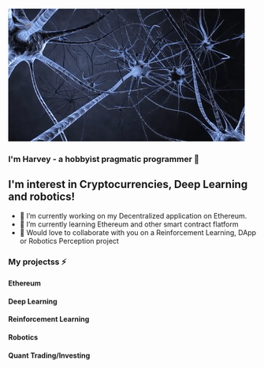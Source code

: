 ![gif](https://github.com/harveyphm/harveyphm/blob/main/gif/neural.gif)

<!--
**harveyphm/harveyphm** is a ✨ _special_ ✨ repository because its `README.md` (this file) appears on your GitHub profile.

Here are some ideas to get you started:
-->

### I'm Harvey - a hobbyist pragmatic programmer 👋


## I'm interest in Cryptocurrencies, Deep Learning and robotics!

- 🔭 I’m currently working on my Decentralized application on Ethereum. 
- 🌱 I’m currently learning Ethereum and other smart contract flatform
- 👯 Would love to collaborate with you on a Reinforcement Learning, DApp or Robotics Perception project


### My projectss ⚡

#### Ethereum 

#### Deep Learning 

#### Reinforcement Learning 

#### Robotics

#### Quant Trading/Investing





